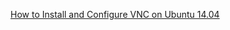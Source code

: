 


[How to Install and Configure VNC on Ubuntu 14.04](https://www.digitalocean.com/community/tutorials/how-to-install-and-configure-vnc-on-ubuntu-14-04)